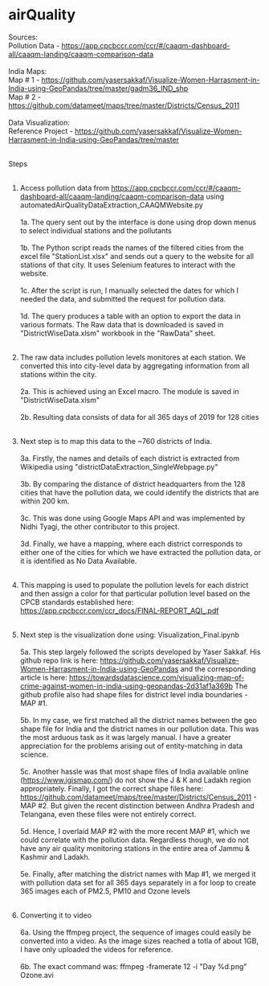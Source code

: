 # airQuality

Sources:<br />
Pollution Data - https://app.cpcbccr.com/ccr/#/caaqm-dashboard-all/caaqm-landing/caaqm-comparison-data <br /><br />
India Maps:<br />
Map # 1 - https://github.com/yasersakkaf/Visualize-Women-Harrasment-in-India-using-GeoPandas/tree/master/gadm36_IND_shp<br />
Map # 2 - https://github.com/datameet/maps/tree/master/Districts/Census_2011<br /><br />
Data Visualization:<br />
Reference Project - https://github.com/yasersakkaf/Visualize-Women-Harrasment-in-India-using-GeoPandas/tree/master<br /><br />

Steps<br /><br />

1. Access pollution data from https://app.cpcbccr.com/ccr/#/caaqm-dashboard-all/caaqm-landing/caaqm-comparison-data using automatedAirQualityDataExtraction_CAAQMWebsite.py <br /><br />
	1a. The query sent out by the interface is done using drop down menus to select individual stations and the pollutants <br /><br />
	1b. The Python script reads the names of the filtered cities from the excel file "StationList.xlsx" and sends out a query to the website for all stations of that city. It uses Selenium features to interact with the website. <br /><br />
	1c. After the script is run, I manually selected the dates for which I needed the data, and submitted the request for pollution data. <br /><br />
	1d. The query produces a table with an option to export the data in various formats. The Raw data that is downloaded is saved in "DistrictWiseData.xlsm" workbook in the "RawData" sheet. <br /><br />

2. The raw data includes pollution levels monitores at each station. We converted this into city-level data by aggregating information from all stations within the city. <br /><br />
	2a. This is achieved using an Excel macro. The module is saved in "DistrictWiseData.xlsm" <br /><br />
	2b. Resulting data consists of data for all 365 days of 2019 for 128 cities <br /><br />

3. Next step is to map this data to the ~760 districts of India. <br /><br />
	3a. Firstly, the names and details of each district is extracted from Wikipedia using "districtDataExtraction_SingleWebpage.py" <br /><br />
	3b. By comparing the distance of district headquarters from the 128 cities that have the pollution data, we could identify the districts that are within 200 km. <br /><br />
	3c. This was done using Google Maps API and was implemented by Nidhi Tyagi, the other contributor to this project. <br /><br />
	3d. Finally, we have a mapping, where each district corresponds to either one of the cities for which we have extracted the pollution data, or it is identified as No Data Available. <br /><br />

4. This mapping is used to populate the pollution levels for each district and then assign a color for that particular pollution level based on the CPCB standards established here: https://app.cpcbccr.com/ccr_docs/FINAL-REPORT_AQI_.pdf <br /><br />

5. Next step is the visualization done using: Visualization_Final.ipynb <br /><br />
	5a. This step largely followed the scripts developed by Yaser Sakkaf. His github repo link is here: https://github.com/yasersakkaf/Visualize-Women-Harrasment-in-India-using-GeoPandas and the corresponding article is here: https://towardsdatascience.com/visualizing-map-of-crime-against-women-in-india-using-geopandas-2d31af1a369b
The github profile also had shape files for district level india boundaries - MAP #1. <br /><br />
	5b. In my case, we first matched all the district names between the geo shape file for India and the district names in our pollution data. This was the most arduous task as it was largely manual. I have a greater appreciation for the problems arising out of entity-matching in data science. <br /><br />
	5c. Another hassle was that most shape files of India available online (https://www.igismap.com/) do not show the J & K and Ladakh region appropriately. Finally, I got the correct shape files here: https://github.com/datameet/maps/tree/master/Districts/Census_2011 - MAP #2. But given the recent distinction between Andhra Pradesh and Telangana, even these files were not entirely correct. <br /><br />
	5d. Hence, I overlaid MAP #2 with the more recent MAP #1, which we could correlate with the pollution data. Regardless though, we do not have any air quality monitoring stations in the entire area of Jammu & Kashmir and Ladakh. <br /><br />
	5e. Finally, after matching the district names with Map #1, we merged it with pollution data set for all 365 days separately in a for loop to create 365 images each of PM2.5, PM10 and Ozone levels <br /><br />

6. Converting it to video <br /><br />
	6a. Using the ffmpeg project, the sequence of images could easily be converted into a video. As the image sizes reached a totla of about 1GB, I have only uploaded the videos for reference. <br /><br />
	6b. The exact command was: ffmpeg -framerate 12 -i "Day %d.png" Ozone.avi 
